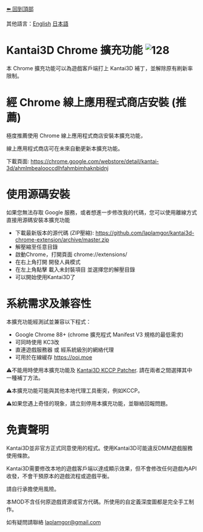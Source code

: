 [⬅️ 回到頂部](https://github.com/laplamgor/kantai3d)

其他語言：[English](https://github.com/laplamgor/kantai3d-chrome-extension/blob/master/README.md) [日本語](https://github.com/laplamgor/kantai3d-chrome-extension/blob/master/README.ja.md)

# Kantai3D Chrome 擴充功能 ![128](https://user-images.githubusercontent.com/11514317/103167807-40271080-4869-11eb-97b1-db51d5d39a0c.png)

本 Chrome 擴充功能可以為遊戲客戶端打上 Kantai3D 補丁，並解除原有刷新率限制。


# 經 Chrome 線上應用程式商店安裝 (推薦)
極度推薦使用 Chrome 線上應用程式商店安裝本擴充功能，

線上應用程式商店可在未來自動更新本擴充功能。

下載頁面:
https://chrome.google.com/webstore/detail/kantai-3d/ahmlmbealooccdlhfahmbimhaknbidnj

# 使用源碼安裝
如果您無法存取 Google 服務，或者想進一步修改我的代碼，您可以使用離線方式直接用源碼安裝本擴充功能

* 下載最新版本的源代碼 (ZIP壓縮): https://github.com/laplamgor/kantai3d-chrome-extension/archive/master.zip
* 解壓縮至任意目錄
* 啟動Chrome，打開頁面 chrome://extensions/
* 在右上角打開 開發人員模式
* 在左上角點擊 載入未封裝項目 並選擇您的解壓目錄
* 可以開始使用Kantai3D了

# 系統需求及兼容性
本擴充功能經測試並兼容以下程式：
* Google Chrome 88+ (chrome 擴充程式 Manifest V3 規格的最低需求)
* 可同時使用 KC3改
* 直連遊戲服務器 或 經系統級別的網絡代理
* 可用於在線緩存 https://ooi.moe

⚠️不能用時使用本擴充功能及 [Kantai3D KCCP Patcher](https://github.com/laplamgor/kantai3d-kccp-patcher). 
請在兩者之間選擇其中一種補丁方法。

⚠️本擴充功能可能與其他本地代理工具衝突，例如KCCP。

⚠️如果您遇上奇怪的現象，請立刻停用本擴充功能，並聯絡回報問題。

# 免責聲明
Kantai3D並非官方正式同意使用的程式。使用Kantai3D可能違反DMM遊戲服務使用條款。

Kantai3D需要修改本地的遊戲客戶端以達成顯示效果，但不會修改任何遊戲內API收發，不會干預原本的遊戲流程或遊戲平衡。

請自行承擔使用風險。

本MOD不含任何原遊戲資源或官方代碼。所使用的自定義深度圖都是完全手工制作。

如有疑問請聯絡 laplamgor@gmail.com
